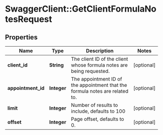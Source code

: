 # SwaggerClient::GetClientFormulaNotesRequest

## Properties
Name | Type | Description | Notes
------------ | ------------- | ------------- | -------------
**client_id** | **String** | The client ID of the client whose formula notes are being requested. | [optional] 
**appointment_id** | **Integer** | The appointment ID of the appointment that the formula notes are related to. | [optional] 
**limit** | **Integer** | Number of results to include, defaults to 100 | [optional] 
**offset** | **Integer** | Page offset, defaults to 0. | [optional] 


